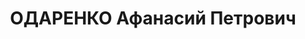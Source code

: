 ---
title: ОДАРЕНКО Афанасий Петрович
description: '1898 р., с. Кочубеївка Чутівського р-ну Полтавської обл., українець,
  освіта середня, член ВКП(б). Проживав у м. Славута, голова райвиконкому. Заарештований
  22.08.37.

  Звинувачення: член контрреволюційної організації. Військколегією Верховного Суду
  СРСР 26.10.37 засуджений до розстрілу. Вирок виконаний у м. Києві 27.10.37.

  Реабілітований Прокуратурою СРСР 07.08.91.'
---